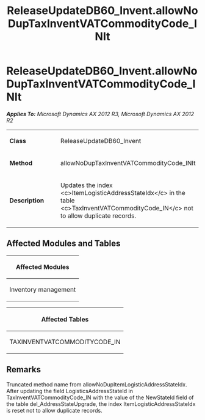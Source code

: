 ﻿---
title: ReleaseUpdateDB60_Invent.allowNoDupTaxInventVATCommodityCode_INIt
TOCTitle: ReleaseUpdateDB60_Invent.allowNoDupTaxInventVATCommodityCode_INIt
ms:assetid: 5696c704-0a04-daf4-237a-5cbc848d7ad5
ms:mtpsurl: https://msdn.microsoft.com/en-us/library/JJ736189(v=AX.60)
ms:contentKeyID: 49708364
ms.date: 05/18/2015
mtps_version: v=AX.60
---

# ReleaseUpdateDB60\_Invent.allowNoDupTaxInventVATCommodityCode\_INIt 


_**Applies To:** Microsoft Dynamics AX 2012 R3, Microsoft Dynamics AX 2012 R2_

<table>
<colgroup>
<col style="width: 50%" />
<col style="width: 50%" />
</colgroup>
<tbody>
<tr class="odd">
<td><p><strong>Class</strong></p></td>
<td><p>ReleaseUpdateDB60_Invent</p></td>
</tr>
<tr class="even">
<td><p><strong>Method</strong></p></td>
<td><p>allowNoDupTaxInventVATCommodityCode_INIt</p></td>
</tr>
<tr class="odd">
<td><p><strong>Description</strong></p></td>
<td><p>Updates the index &lt;c&gt;ItemLogisticAddressStateIdx&lt;/c&gt; in the table &lt;c&gt;TaxInventVATCommodityCode_IN&lt;/c&gt; not to allow duplicate records.</p></td>
</tr>
</tbody>
</table>


## Affected Modules and Tables

<table>
<colgroup>
<col style="width: 100%" />
</colgroup>
<thead>
<tr class="header">
<th><p>Affected Modules</p></th>
</tr>
</thead>
<tbody>
<tr class="odd">
<td><p>Inventory management</p></td>
</tr>
</tbody>
</table>


<table>
<colgroup>
<col style="width: 100%" />
</colgroup>
<thead>
<tr class="header">
<th><p>Affected Tables</p></th>
</tr>
</thead>
<tbody>
<tr class="odd">
<td><p>TAXINVENTVATCOMMODITYCODE_IN</p></td>
</tr>
</tbody>
</table>


## Remarks

Truncated method name from allowNoDupItemLogisticAddressStateIdx. After updating the field LogisticsAddressStateId in TaxInventVATCommodityCode\_IN with the value of the NewStateId field of the table del\_AddressStateUpgrade, the index ItemLogisticAddressStateIdx is reset not to allow duplicate records.

  


